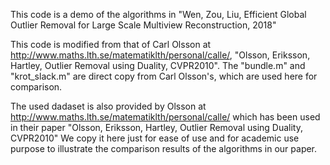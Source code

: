 This code is a demo of the algorithms in 
"Wen, Zou, Liu, Efficient Global Outlier Removal for Large Scale Multiview Reconstruction, 2018"

This code is modified from that of Carl Olsson at http://www.maths.lth.se/matematiklth/personal/calle/,
"Olsson, Eriksson, Hartley, Outlier Removal using Duality, CVPR2010".
The "bundle.m" and "krot_slack.m" are direct copy from Carl Olsson's, which are used here for comparison.

The used dadaset is also provided by Olsson at  http://www.maths.lth.se/matematiklth/personal/calle/
which has been used in their paper "Olsson, Eriksson, Hartley, Outlier Removal using Duality, CVPR2010"
We copy it here just for ease of use and for academic use purpose to illustrate the comparison results of the algorithms in our paper.

